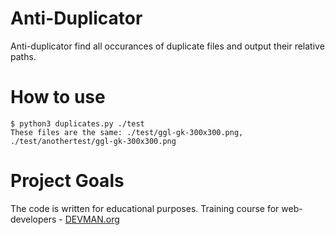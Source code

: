 # Anti-Duplicator

Anti-duplicator find all occurances of duplicate files and output their relative paths. 

# How to use

```#!bash
$ python3 duplicates.py ./test
These files are the same: ./test/ggl-gk-300x300.png, ./test/anothertest/ggl-gk-300x300.png
```

# Project Goals

The code is written for educational purposes. Training course for web-developers - [DEVMAN.org](https://devman.org)
